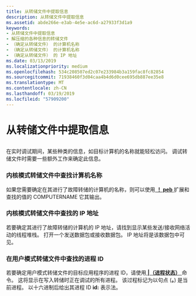```yaml
---
title: 从转储文件中提取信息
description: 从转储文件中提取信息
ms.assetid: abde266e-e3ab-4e5e-ac6d-a27933f3d1a9
keywords:
- 从转储文件中提取信息
- 解压缩的各种信息的转储文件
- （确定从转储文件） 的计算机名称
- （确定从转储文件） 的计算机名称
- （确定从转储文件） 的 IP 地址
ms.date: 03/13/2019
ms.localizationpriority: medium
ms.openlocfilehash: 534c208507ed2c07e233984b3a159fac8fc82854
ms.sourcegitcommit: 71938460f3d04caa4b4d6d0cee695db887ee35e8
ms.translationtype: MT
ms.contentlocale: zh-CN
ms.lasthandoff: 03/19/2019
ms.locfileid: "57909200"
---
```

# <a name="extracting-information-from-a-dump-file"></a>从转储文件中提取信息


## <span id="ddk_extracting_information_from_a_dump_file_dbg"></span><span id="DDK_EXTRACTING_INFORMATION_FROM_A_DUMP_FILE_DBG"></span>


在实时调试期间，某些种类的信息，如目标计算机的名称就能轻松访问。 调试转储文件时需要一些额外工作来确定此信息。

### <a name="span-idfindingthecomputernameinakernelmodedumpfilespanspan-idfindingthecomputernameinakernelmodedumpfilespanfinding-the-computer-name-in-a-kernel-mode-dump-file"></a><span id="finding_the_computer_name_in_a_kernel_mode_dump_file"></span><span id="FINDING_THE_COMPUTER_NAME_IN_A_KERNEL_MODE_DUMP_FILE"></span>内核模式转储文件中查找计算机名称

如果您需要确定在其进行了故障转储的计算机的名称，则可以使用[ **！ peb** ](-peb.md)扩展和查找的值的 COMPUTERNAME 它其输出。

### <a name="span-idfindingtheipaddressinakernelmodedumpfilespanspan-idfindingtheipaddressinakernelmodedumpfilespanfinding-the-ip-address-in-a-kernel-mode-dump-file"></a><span id="finding_the_ip_address_in_a_kernel_mode_dump_file"></span><span id="FINDING_THE_IP_ADDRESS_IN_A_KERNEL_MODE_DUMP_FILE"></span>内核模式转储文件中查找的 IP 地址

若要确定其进行了故障转储的计算机的 IP 地址，请找到显示某些发送/接收网络活动的线程堆栈。 打开一个发送数据包或接收数据包。 IP 地址将是该数据包中可见。

### <a name="span-idfindingtheprocessidinausermodedumpfilespanspan-idfindingtheprocessidinausermodedumpfilespanfinding-the-process-id-in-a-user-mode-dump-file"></a><span id="finding_the_process_id_in_a_user_mode_dump_file"></span><span id="FINDING_THE_PROCESS_ID_IN_A_USER_MODE_DUMP_FILE"></span>在用户模式转储文件中查找的进程 ID

若要确定用户模式转储文件的目标应用程序的进程 ID，请使用[ **|（进程状态）** ](---process-status-.md)命令。 这将显示在写入转储时正在调试的所有进程。 该过程标记为以句点 (**。**) 是当前进程。 以十六进制后给出其进程 ID **id:** 表示法。

 

 





